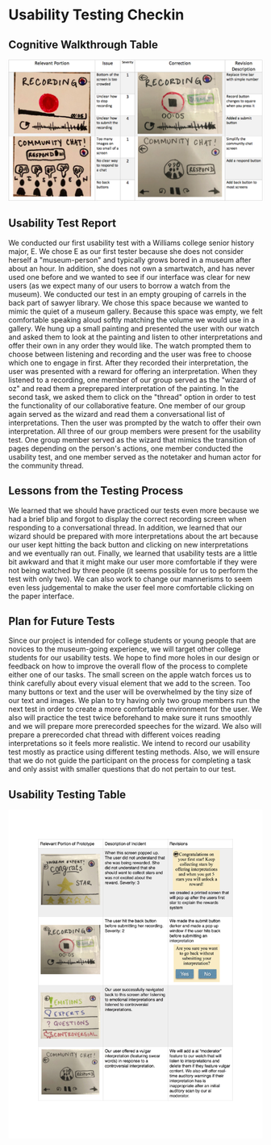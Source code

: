 # Usability Testing Checkin

## Cognitive Walkthrough Table

![Cognitive Walkthrough Table](/img/CognitiveTable.png)

## Usability Test Report

We conducted our first usability test with a Williams college senior history major, E. We chose E as our first tester because she does not consider herself a "museum-person" and typically grows bored in a museum after about an hour. In addition, she does not own a smartwatch, and has never used one before and we wanted to see if our interface was clear for new users (as we expect many of our users to borrow a watch from the museum). We conducted our test in an empty grouping of carrels in the back part of sawyer library. We chose this space because we wanted to mimic the quiet of a museum gallery. Because this space was empty, we felt comfortable speaking aloud softly matching the volume we would use in a gallery. We hung up a small painting and presented the user with our watch and asked them to look at the painting and listen to other interpretations and offer their own in any order they would like. The watch prompted them to choose between listening and recording and the user was free to choose which one to engage in first. After they recorded their interpretation, the user was presented with a reward for offering an interpretation. When they listened to a recording, one member of our group served as the "wizard of oz" and read them a preprepared interpretation of the painting. In the second task, we asked them to click on the "thread" option in order to test the functionality of our collaborative feature. One member of our group again served as the wizard and read them a conversational list of interpretations. Then the user was prompted by the watch to offer their own interpretation. All three of our group members were present for the usability test. One group member served as the wizard that mimics the transition of pages depending on the person's actions, one member conducted the usability test, and one member served as the notetaker and human actor for the community thread. 

## Lessons from the Testing Process
We learned that we should have practiced our tests even more because we had a brief blip and forgot to display the correct recording screen when responding to a conversational thread. In addition, we learned that our wizard should be prepared with more interpretations about the art because our user kept hitting the back button and clicking on new interpretations and we eventually ran out. Finally, we learned that usability tests are a little bit awkward and that it might make our user more comfortable if they were not being watched by three people (it seems possible for us to perform the test with only two). We can also work to change our mannerisms to seem even less judgemental to make the user feel more comfortable clicking on the paper interface.

## Plan for Future Tests

Since our project is intended for college students or young people that are novices to the museum-going experience, we will target other college students for our usability tests. We hope to find more holes in our design or feedback on how to improve the overall flow of the process to complete either one of our tasks. The small screen on the apple watch forces us to think carefully about every visual element that we add to the screen. Too many buttons or text and the user will be overwhelmed by the tiny size of our text and images. We plan to try having only two group members run the next test in order to create a more comfortable environment for the user. We also will practice the test twice beforehand to make sure it runs smoothly and we will prepare more prerecorded speeches for the wizard. We also will prepare a prerecorded chat thread with different voices reading interpretations so it feels more realistic. We intend to record our usability test mostly as practice using different testing methods. Also, we will ensure that we do not guide the participant on the process for completing a task and only assist with smaller questions that do not pertain to our test. 

## Usability Testing Table
![Usability Testing Table](/img/urTable.jpg)
